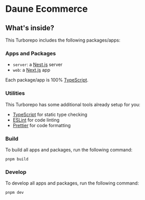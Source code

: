 # Daune Ecommerce

## What's inside?

This Turborepo includes the following packages/apps:

### Apps and Packages

- `server`: a [Nest.js](https://nestjs.com/) server
- `web`: a [Next.js](https://nextjs.org/) app

Each package/app is 100% [TypeScript](https://www.typescriptlang.org/).

### Utilities

This Turborepo has some additional tools already setup for you:

- [TypeScript](https://www.typescriptlang.org/) for static type checking
- [ESLint](https://eslint.org/) for code linting
- [Prettier](https://prettier.io) for code formatting

### Build

To build all apps and packages, run the following command:

```
pnpm build
```

### Develop

To develop all apps and packages, run the following command:

```
pnpm dev
```


